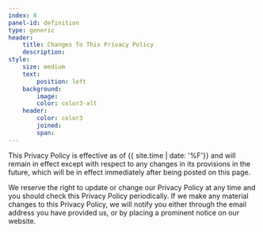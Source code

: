 ```yaml
---
index: 8
panel-id: definition
type: generic
header:
    title: Changes To This Privacy Policy
    description:
style:
    size: medium
    text:
        position: left
    background:
        image:
        color: color3-alt
    header:
        color: color3
        joined:
        span:
---
```

<div class="inner">
    <p>This Privacy Policy is effective as of {{ site.time | date: '%F'}} and will remain in effect except with respect to any changes in its provisions in the future, which will be in effect immediately after being posted on this page.</p>
    <p>We reserve the right to update or change our Privacy Policy at any time and you should check this Privacy Policy periodically. If we make any material changes to this Privacy Policy, we will notify you either through the email address you have provided us, or by placing a prominent notice on our website.</p>
</div>
